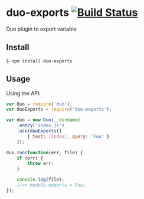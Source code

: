 duo-exports [![Build Status](https://travis-ci.org/MisumiRize/duo-exports.svg)](https://travis-ci.org/MisumiRize/duo-exports)
===========

Duo plugin to export variable

## Install

```shell
$ npm install duo-exports
```

## Usage

Using the API:

```javascript
var Duo = require('duo');
var duoExports = require('duo-exports');

var duo = new Duo(__dirname)
    .entry('index.js')
    .use(duoExports([
        { test: /index/, query: 'Foo' }
    ]);

duo.run(function(err, file) {
    if (err) {
        throw err;
    }

    console.log(file);
    //=> module.exports = Foo;
});
```
